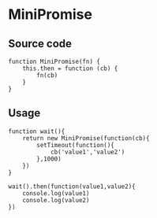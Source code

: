 #  MiniPromise


## Source code

```
function MiniPromise(fn) {
    this.then = function (cb) {
        fn(cb)
    }
}
```

## Usage

```
function wait(){
    return new MiniPromise(function(cb){
        setTimeout(function(){
            cb('value1','value2')
        },1000)
    })
}
```
```
wait().then(function(value1,value2){
    console.log(value1)
    console.log(value2)
})
```